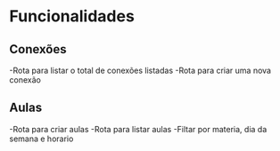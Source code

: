 # Funcionalidades

## Conexões
-Rota para listar o total de conexões listadas
-Rota para criar uma nova conexão

## Aulas
-Rota para criar aulas
-Rota para listar aulas
  -Filtar por materia, dia da semana e horario

